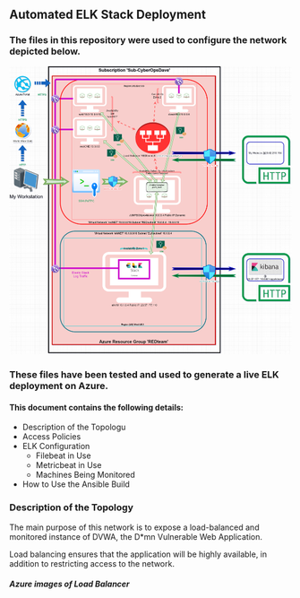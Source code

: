 ## Automated ELK Stack Deployment

### The files in this repository were used to configure the network depicted below.


![](https://github.com/This-is-david/CyberOpsDave/blob/main/Elastic%20Stack%20Project/Images/Project%20Network%20Diagram.png)


### These files have been tested and used to generate a live ELK deployment on Azure. 

#### This document contains the following details:
- Description of the Topologu
- Access Policies
- ELK Configuration
  - Filebeat in Use
  - Metricbeat in Use
  - Machines Being Monitored
- How to Use the Ansible Build

### Description of the Topology

The main purpose of this network is to expose a load-balanced and monitored instance of DVWA, the D*mn Vulnerable Web Application.

Load balancing ensures that the application will be highly available, in addition to restricting access to the network.

##### Azure images of Load Balancer

